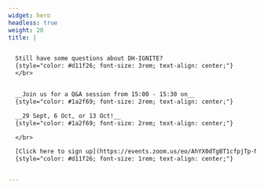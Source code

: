```yaml
---
widget: hero
headless: true
weight: 20
title: | 


  Still have some questions about DH-IGNITE?
  {style="color: #d11f26; font-size: 3rem; text-align: center;"}
  </br>


  __Join us for a Q&A session from 15:00 - 15:30 on__
  {style="color: #1a2f69; font-size: 2rem; text-align: center;"}

  __29 Sept, 6 Oct, or 13 Oct!__
  {style="color: #1a2f69; font-size: 2rem; text-align: center;"}

  </br>

  [Click here to sign up](https://events.zoom.us/eo/AhYX0dTgBT1cfpjTp-NFbxxqokCTJImnIk3lHqQHluXhu78wi5_b~AggLXsr32QYFjq8BlYLZ5I06Dg)
  {style="color: #d11f26; font-size: 1rem; text-align: center;"}


---
```



